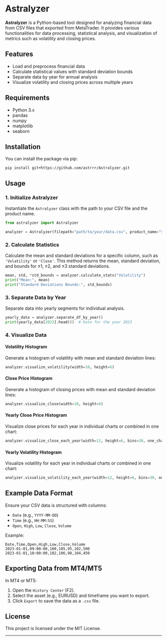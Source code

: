 # Astralyzer

**Astralyzer** is a Python-based tool designed for analyzing financial data from CSV files that exported from MetaTrader. It provides various functionalities for data processing, statistical analysis, and visualization of metrics such as volatility and closing prices. 

## Features
- Load and preprocess financial data
- Calculate statistical values with standard deviation bounds
- Separate data by year for annual analysis
- Visualize volatility and closing prices across multiple years

## Requirements
- Python 3.x
- pandas
- numpy
- matplotlib
- seaborn

## Installation

You can install the package via pip:
```
pip install git+https://github.com/astrrr/Astralyzer.git
```


## Usage

### 1. Initialize Astralyzer

Instantiate the `Astralyzer` class with the path to your CSV file and the product name.

```python
from astralyzer import Astralyzer

analyzer = Astralyzer(filepath="path/to/your/data.csv", product_name="Sample Product")
```

### 2. Calculate Statistics

Calculate the mean and standard deviations for a specific column, such as `'Volatility'` or `'Close'`. This method returns the mean, standard deviation, and bounds for ±1, ±2, and ±3 standard deviations.

```python
mean, std, *std_bounds = analyzer.calculate_stats("Volatility")
print("Mean:", mean)
print("Standard Deviations Bounds:", std_bounds)
```

### 3. Separate Data by Year

Separate data into yearly segments for individual analysis.

```python
yearly_data = analyzer.separate_df_by_year()
print(yearly_data[2023].head())  # Data for the year 2023
```

### 4. Visualize Data

#### Volatility Histogram

Generate a histogram of volatility with mean and standard deviation lines:

```python
analyzer.visualize_volatility(width=10, height=6)
```

#### Close Price Histogram

Generate a histogram of closing prices with mean and standard deviation lines:

```python
analyzer.visualize_close(width=10, height=6)
```

#### Yearly Close Price Histogram

Visualize close prices for each year in individual charts or combined in one chart:

```python
analyzer.visualize_close_each_year(width=12, height=6, bins=30, one_chart_per_year=True)
```

#### Yearly Volatility Histogram

Visualize volatility for each year in individual charts or combined in one chart:

```python
analyzer.visualize_volatility_each_year(width=12, height=6, bins=30, one_chart_per_year=True)
```

## Example Data Format

Ensure your CSV data is structured with columns:
- `Date` (e.g., `YYYY-MM-DD`)
- `Time` (e.g., `HH:MM:SS`)
- `Open`, `High`, `Low`, `Close`, `Volume`

Example:
```csv
Date,Time,Open,High,Low,Close,Volume
2023-01-01,09:00:00,100,105,95,102,500
2023-01-01,10:00:00,102,106,98,104,450
```

## Exporting Data from MT4/MT5
In MT4 or MT5:

1. Open the `History Center` (F2).
2. Select the asset (e.g., EURUSD) and timeframe you want to export.
3. Click `Export` to save the data as a `.csv` file.

## License

This project is licensed under the MIT License.

--- 
